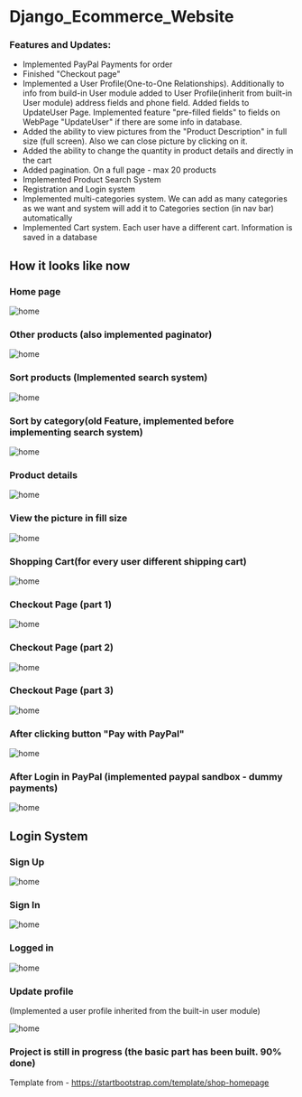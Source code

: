 # Django_Ecommerce_Website
  
### Features and Updates:  
- Implemented PayPal Payments for order
- Finished "Checkout page"  
- Implemented a User Profile(One-to-One Relationships). Additionally to info from build-in User module added to User Profile(inherit from built-in User module) address fields and phone field. Added fields to UpdateUser Page. Implemented  feature "pre-filled fields" to fields on WebPage "UpdateUser" if there are some info in database.  
- Added the ability to view pictures from the "Product Description" in full size (full screen). Also we can close picture by clicking on it.  
- Added the ability to change the quantity in product details and directly in the cart
- Added pagination. On a full page - max 20 products
- Implemented Product Search System 
- Registration and Login system
- Implemented multi-categories system. We can add as many categories as we want and system will add it to Categories section (in nav bar) automatically  
- Implemented Cart system. Each user have a different cart. Information is saved in a database
  
## How it looks like now  
  
### Home page  
  
![home](./!resources/media/home2.png)  
  
### Other products (also implemented paginator)  
  
![home](./!resources/media/other_products.png)  
  
### Sort products (Implemented search system)  
  
![home](./!resources/media/search.png)  
  
### Sort by category(old Feature, implemented before implementing search system)  
  
![home](./!resources/media/sort_by_category.png)  
  
  ### Product details
  
![home](./!resources/media/product_details.png)  
  
### View the picture in fill size  
  
![home](./!resources/media/view_pic.png)    
  
### Shopping Cart(for every user different shipping cart)  
  
![home](./!resources/media/cart.png)    
  
### Checkout Page (part 1)
  
![home](./!resources/media/checkout1.png)   
  
### Checkout Page (part 2)
  
![home](./!resources/media/checkout2.png)   
  
### Checkout Page (part 3)
  
![home](./!resources/media/payments.png)   
  
### After clicking button "Pay with PayPal"
  
![home](./!resources/media/paypal.png)   
  
### After Login in PayPal (implemented paypal sandbox - dummy payments)
  
![home](./!resources/media/pay_on_paypal.png)   
  
## Login System
    
### Sign Up  
  
![home](./!resources/media/sign_up.png)  
  
### Sign In  
  
![home](./!resources/media/log_in.png)  
  
  ### Logged in
  
![home](./!resources/media/logged_in.png)  
  
### Update profile  
(Implemented a user profile inherited from the built-in user module)  
  
![home](./!resources/media/update.png)    
  
  

### Project is still in progress (the basic part has been built. 90% done)    
  
Template from - https://startbootstrap.com/template/shop-homepage  

